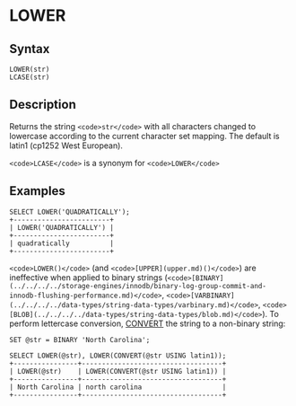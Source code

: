 
# LOWER

## Syntax


```
LOWER(str)
LCASE(str)
```


## Description


Returns the string `<code>str</code>` with all characters changed to lowercase
according to the current character set mapping. The default is latin1
(cp1252 West European).


`<code>LCASE</code>` is a synonym for `<code>LOWER</code>`


## Examples


```
SELECT LOWER('QUADRATICALLY');
+------------------------+
| LOWER('QUADRATICALLY') |
+------------------------+
| quadratically          |
+------------------------+
```

`<code>LOWER()</code>` (and `<code>[UPPER](upper.md)()</code>`) are ineffective when applied to binary
strings (`<code>[BINARY](../../../../storage-engines/innodb/binary-log-group-commit-and-innodb-flushing-performance.md)</code>`, `<code>[VARBINARY](../../../../data-types/string-data-types/varbinary.md)</code>`, `<code>[BLOB](../../../../data-types/string-data-types/blob.md)</code>`). 
To perform lettercase conversion, [CONVERT](../../../../storage-engines/converting-tables-from-myisam-to-innodb.md) the string to a non-binary string:


```
SET @str = BINARY 'North Carolina';

SELECT LOWER(@str), LOWER(CONVERT(@str USING latin1));
+----------------+-----------------------------------+
| LOWER(@str)    | LOWER(CONVERT(@str USING latin1)) |
+----------------+-----------------------------------+
| North Carolina | north carolina                    |
+----------------+-----------------------------------+
```
